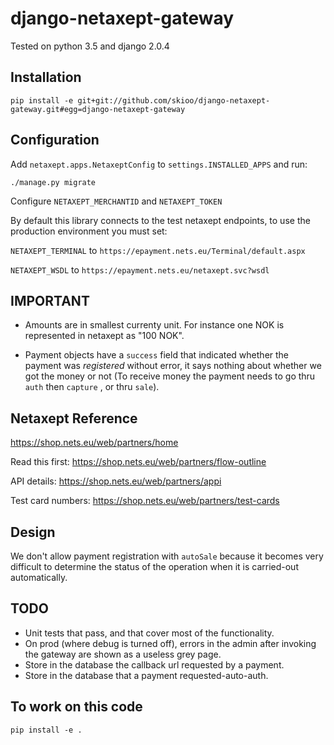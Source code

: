 django-netaxept-gateway
======================= 

Tested on python 3.5 and django 2.0.4


Installation
------------

    pip install -e git+git://github.com/skioo/django-netaxept-gateway.git#egg=django-netaxept-gateway


Configuration
-------------

Add ``netaxept.apps.NetaxeptConfig`` to ``settings.INSTALLED_APPS`` and run:

    ./manage.py migrate


Configure `NETAXEPT_MERCHANTID` and `NETAXEPT_TOKEN`

By default this library connects to the test netaxept endpoints,
to use the production environment you must set:

`NETAXEPT_TERMINAL` to  `https://epayment.nets.eu/Terminal/default.aspx`

`NETAXEPT_WSDL` to `https://epayment.nets.eu/netaxept.svc?wsdl`


IMPORTANT
---------

- Amounts are in smallest currenty unit. For instance one NOK is represented in netaxept as "100 NOK".

- Payment objects have a `success` field that indicated whether the payment was _registered_ without error, it says nothing about whether we got the money or not
(To receive money the payment needs to go thru `auth` then `capture` , or thru `sale`).


Netaxept Reference
------------------

https://shop.nets.eu/web/partners/home

Read this first: https://shop.nets.eu/web/partners/flow-outline

API details: https://shop.nets.eu/web/partners/appi

Test card numbers: https://shop.nets.eu/web/partners/test-cards



Design
------

We don't allow payment registration with `autoSale` because it becomes very difficult to determine the status of the operation when it is carried-out automatically.


TODO
----

- Unit tests that pass, and that cover most of the functionality.
- On prod (where debug is turned off), errors in the admin after invoking the gateway are shown as a useless grey page.
- Store in the database the callback url requested by a payment.
- Store in the database that a payment requested-auto-auth.


To work on this code
--------------------

    pip install -e .

